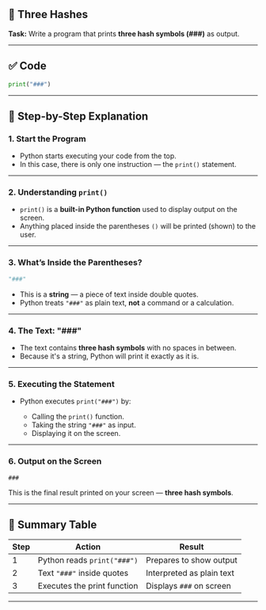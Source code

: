 ## 📝 Three Hashes

**Task:**
Write a program that prints **three hash symbols (###)** as output.

---

## ✅ Code

```python
print("###")
```

---

## 🧠 Step-by-Step Explanation

### 1. **Start the Program**

- Python starts executing your code from the top.
- In this case, there is only one instruction — the `print()` statement.

---

### 2. **Understanding `print()`**

- `print()` is a **built-in Python function** used to display output on the screen.
- Anything placed inside the parentheses `()` will be printed (shown) to the user.

---

### 3. **What’s Inside the Parentheses?**

```python
"###"
```

- This is a **string** — a piece of text inside double quotes.
- Python treats `"###"` as plain text, **not** a command or a calculation.

---

### 4. **The Text: "###"**

- The text contains **three hash symbols** with no spaces in between.
- Because it's a string, Python will print it exactly as it is.

---

### 5. **Executing the Statement**

- Python executes `print("###")` by:

  - Calling the `print()` function.
  - Taking the string `"###"` as input.
  - Displaying it on the screen.

---

### 6. **Output on the Screen**

```
###
```

This is the final result printed on your screen — **three hash symbols**.

---

## 📌 Summary Table

| Step | Action                      | Result                    |
| ---- | --------------------------- | ------------------------- |
| 1    | Python reads `print("###")` | Prepares to show output   |
| 2    | Text `"###"` inside quotes  | Interpreted as plain text |
| 3    | Executes the print function | Displays `###` on screen  |

---
